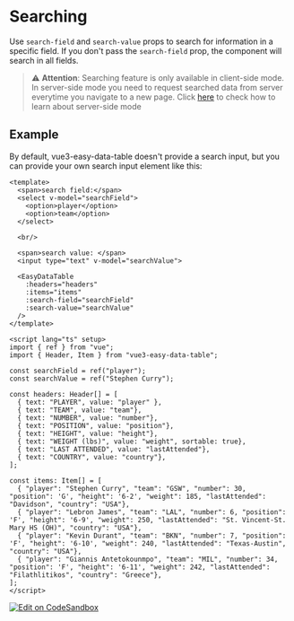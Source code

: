 # Searching
Use `search-field` and `search-value` props to search for information in a specific field. If you don't pass the `search-field` prop, the component will search in all fields.

> :warning: **Attention**: Searching feature is only available in client-side mode. In server-side mode you need to request searched data from server everytime you navigate to a new page.
> Click [here](https://hc200ok.github.io/vue3-easy-data-table-doc/features/server-side-paginate-and-sort.html) to check how to learn about server-side mode

## Example

By default, vue3-easy-data-table doesn't provide a search input, but you can provide your own search input element like this:

```vue
<template>
  <span>search field:</span>
  <select v-model="searchField">
    <option>player</option>
    <option>team</option>
  </select>
  
  <br/>

  <span>search value: </span>
  <input type="text" v-model="searchValue">

  <EasyDataTable
    :headers="headers"
    :items="items"
    :search-field="searchField"
    :search-value="searchValue"
  />
</template>

<script lang="ts" setup>
import { ref } from "vue";
import { Header, Item } from "vue3-easy-data-table";

const searchField = ref("player");
const searchValue = ref("Stephen Curry");
  
const headers: Header[] = [
  { text: "PLAYER", value: "player" },
  { text: "TEAM", value: "team"},
  { text: "NUMBER", value: "number"},
  { text: "POSITION", value: "position"},
  { text: "HEIGHT", value: "height"},
  { text: "WEIGHT (lbs)", value: "weight", sortable: true},
  { text: "LAST ATTENDED", value: "lastAttended"},
  { text: "COUNTRY", value: "country"},
];

const items: Item[] = [
  { "player": "Stephen Curry", "team": "GSW", "number": 30, "position": 'G', "height": '6-2', "weight": 185, "lastAttended": "Davidson", "country": "USA"},
  { "player": "Lebron James", "team": "LAL", "number": 6, "position": 'F', "height": '6-9', "weight": 250, "lastAttended": "St. Vincent-St. Mary HS (OH)", "country": "USA"},
  { "player": "Kevin Durant", "team": "BKN", "number": 7, "position": 'F', "height": '6-10', "weight": 240, "lastAttended": "Texas-Austin", "country": "USA"},
  { "player": "Giannis Antetokounmpo", "team": "MIL", "number": 34, "position": 'F', "height": '6-11', "weight": 242, "lastAttended": "Filathlitikos", "country": "Greece"},
];
</script>
```
[![Edit on CodeSandbox](https://codesandbox.io/static/img/play-codesandbox.svg)](https://codesandbox.io/s/searching-8egujm?file=/src/App.vue)

<Searching/>

